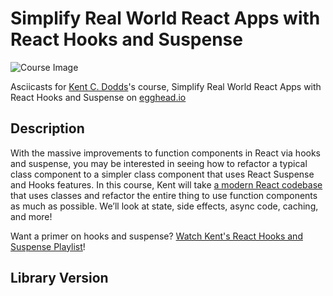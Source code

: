 # Simplify Real World React Apps with React Hooks and Suspense

![Course Image](https://d2eip9sf3oo6c2.cloudfront.net/series/square_covers/000/000/263/thumb/EGH_SimplifyHooks_Final.png)

Asciicasts for [Kent C. Dodds](https://egghead.io/instructors/kentcdodds)'s course, Simplify Real World React Apps with React Hooks and Suspense on [egghead.io](https://egghead.io//courses/simplify-real-world-react-apps-with-react-hooks-and-suspense)

## Description
With the massive improvements to function components in React via hooks and suspense, you may be interested in seeing how to refactor a typical class component to a simpler class component that uses React Suspense and Hooks features. In this course, Kent will take [a modern React codebase](https://github.com/kentcdodds/react-github-profile) that uses classes and refactor the entire thing to use function components as much as possible. We’ll look at state, side effects, async code, caching, and more!

Want a primer on hooks and suspense? [Watch Kent's React Hooks and Suspense Playlist](https://egghead.io/playlists/react-hooks-and-suspense-650307f2)!

## Library Version

